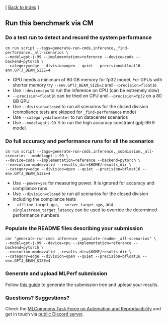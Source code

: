 [ [Back to index](README.md) ]


## Run this benchmark via CM


### Do a test run to detect and record the system performance

```
cm run script --tags=generate-run-cmds,inference,_find-performance,_all-scenarios \
--model=gpt-j-99 --implementation=reference --device=cuda --backend=pytorch \
--category=edge --division=open --quiet --precision=bfloat16 --env.GPTJ_BEAM_SIZE=4
```
* GPU needs a minimum of 80 GB memory for fp32 model. For GPUs with shorter memory try `--env.GPTJ_BEAM_SIZE=2` and `--precision=float16` 
* Use `--device=cpu` to run the inference on CPU (can be extremely slow)
* `--precision=float16` can be tried on CPU and `--precision=fp32` on a 80 GB GPU 
* Use `--division=closed` to run all scenarios for the closed division (compliance tests are skipped for `_find-performance` mode)
* Use `--category=datacenter` to run datacenter scenarios
* Use `--model=gptj-99.9` to run the high accuracy constraint gptj-99.9 model.


### Do full accuracy and performance runs for all the scenarios

```
cm run script --tags=generate-run-cmds,inference,_submission,_all-scenarios --model=gpt-j-99 \
--device=cuda --implementation=reference --backend=pytorch \
--execution-mode=valid --results_dir=$HOME/results_dir \
--category=edge --division=open --quiet --precision=bfloat16 --env.GPTJ_BEAM_SIZE=4
```

* Use `--power=yes` for measuring power. It is ignored for accuracy and compliance runs
* Use `--division=closed` to run all scenarios for the closed division including the compliance tests
* `--offline_target_qps`, `--server_target_qps`, and `--singlestream_target_latency` can be used to override the determined performance numbers

### Populate the README files describing your submission

```
cmr "generate-run-cmds inference _populate-readme _all-scenarios" \
--model=gpt-j-99 --device=cpu --implementation=reference --backend=pytorch \
--execution-mode=valid --results_dir=$HOME/results_dir \
--category=edge --division=open --quiet --precision=bfloat16 --env.GPTJ_BEAM_SIZE=4
```

### Generate and upload MLPerf submission

Follow [this guide](../Submission.md) to generate the submission tree and upload your results.


### Questions? Suggestions?

Check the [MLCommons Task Force on Automation and Reproducibility](../../../taskforce.md) 
and get in touch via [public Discord server](https://discord.gg/JjWNWXKxwT).
